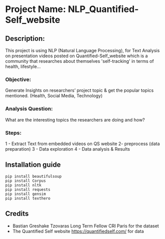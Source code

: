 # Project Name: NLP_Quantified-Self_website
## Description:
This project is using NLP (Natural Language Processing), for Text Analysis on presentation videos  posted on Quantified-Self_website which is a community that researches about themselves  'self-tracking' in terms of health, lifestyle... 


### Objective:
Generate Insights on researchers’ project topic & get the popular topics mentioned. (Health, Social Media, Technology)

### Analysis Question:
What are the interesting topics the researchers are doing and how?

### Steps:
1 -  Extract Text from embedded videos on QS website
2- preprocess (data preparation)
3 - Data exploration
4 - Data analysis & Results

##  Installation guide
```
pip install beautifulsoup
pip install Corpus
pip install nltk
pip install requests
pip install gensim
pip install texthero

```
## Credits

- Bastian Greshake Tzovaras Long Term Fellow CRI Paris for  the dataset
- The Quantified Self website https://quantifiedself.com/ for data
